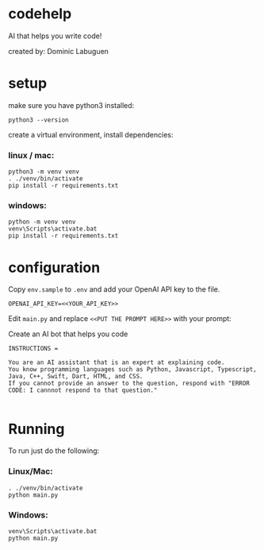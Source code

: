 # codehelp
AI that helps you write code! 

created by: Dominic Labuguen
# setup

make sure you have python3 installed:

```
python3 --version
```

create a virtual environment, install dependencies:

### linux / mac:

```
python3 -m venv venv
. ./venv/bin/activate
pip install -r requirements.txt
```

### windows:

```
python -m venv venv
venv\Scripts\activate.bat
pip install -r requirements.txt
```

# configuration

Copy `env.sample` to `.env` and add your OpenAI API key to the file.

```
OPENAI_API_KEY=<<YOUR_API_KEY>>
```

Edit `main.py` and replace `<<PUT THE PROMPT HERE>>` with your prompt:

Create an AI bot that helps you code 

```
INSTRUCTIONS = 

You are an AI assistant that is an expert at explaining code. 
You know programming languages such as Python, Javascript, Typescript, Java, C++, Swift, Dart, HTML, and CSS. 
If you cannot provide an answer to the question, respond with "ERROR CODE: I cannnot respond to that question."


```

# Running

To run just do the following:

### Linux/Mac:

```
. ./venv/bin/activate
python main.py
```

### Windows:

```
venv\Scripts\activate.bat
python main.py
```
